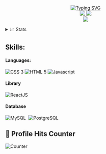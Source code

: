 <p align="center">
<a href="https://github.com/AbramKanime">
    <img src="https://readme-typing-svg.demolab.com?font=Georgia&size=18&duration=2000&pause=100&multiline=true&width=500&height=80&lines=Abraham+Kanime;Software+Engineer+%7C+Frontend+Engineer" alt="Typing SVG" />
</a>
<br/>

<a href="https://www.linkedin.com/in/abraham-kanime-1053b2a4?utm_source=share&utm_campaign=share_via&utm_content=profile&utm_medium=android_app">
    <img src="https://img.shields.io/badge/-Linkedin-blue?style=flat-square&logo=linkedin">
</a>

<a href="mailto:abramkanime@gmail.com">
    <img src="https://img.shields.io/badge/-Email-red?style=flat-square&logo=gmail&logoColor=white">
</a>
  
<br/>

<a href="https://github.com/AbramKanime">
    <img src="https://github-stats-alpha.vercel.app/api?username=AbramKanime&cc=22272e&tc=37BCF6&ic=fff&bc=0000">
</a>

<details>
<summary>📈 Stats</summary>
<br>
My Github Stats

![](http://github-profile-summary-cards.vercel.app/api/cards/profile-details?username=AbramKanime&theme=dracula) 

![](http://github-profile-summary-cards.vercel.app/api/cards/repos-per-language?username=AbramKanime&theme=dracula) 
![](http://github-profile-summary-cards.vercel.app/api/cards/most-commit-language?username=AbramKanime&theme=dracula)

</details>
</p>

## Skills:

#### Languages:

![CSS 3](https://img.shields.io/badge/CSS3-1572B6?style=for-the-badge&logo=css3&logoColor=white)
![HTML 5](https://img.shields.io/badge/HTML5-E34F26?style=for-the-badge&logo=html5&logoColor=white)
![Javascript](https://img.shields.io/badge/JavaScript-323330?style=for-the-badge&logo=javascript&logoColor=F7DF1E)

#### Library

![ReactJS](https://img.shields.io/badge/-ReactJs-61DAFB?logo=react&logoColor=white&style=for-the-badge)&nbsp;

#### Database

![MySQL](https://img.shields.io/badge/MySQL-00000F?style=for-the-badge&logo=mysql&logoColor=white)&nbsp;
![PostgreSQL](https://img.shields.io/badge/PostgreSQL-316192?style=for-the-badge&logo=postgresql&logoColor=white)&nbsp;


## 🎯 Profile Hits Counter
![Counter](https://hits.seeyoufarm.com/api/count/incr/badge.svg?url=https%3A%2F%2Fgithub.com%2F{AbramKanime}1212%2Fhit-counter)
